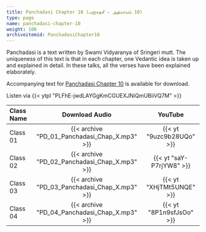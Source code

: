 ```yaml
---
title: Panchadasi Chapter 10 (பஞ்சதசீ – அத்யாயம் 10)
type: page
name: panchadasi-chapter-10
weight: 100
archiveitemid: PanchadasiChapter10
---
```


Panchadasi is a text written by Swami Vidyaranya of Sringeri mutt. The uniqueness of this text is that in each chapter, one Vedantic idea is taken up and explained in detail. In these talks, all the verses have been explained elaborately.

Accompanying text for [Panchadasi Chapter 10](https://media.poornalayam.org/download/Panchadasi/Panchadasi_Chapter_10.pdf) is available for download.

Listen via {{< ytpl "PLFhE-jwdLAYGgKmCGUEXJNiQmUBiiVQ7M" >}}

Class Name | Download Audio | YouTube
:---|:---:|:---:
Class 01 | {{< archive "PD_01_Panchadasi_Chap_X.mp3" >}} | {{< yt "9uzc9b28UQo" >}}
Class 02 | {{< archive "PD_02_Panchadasi_Chap_X.mp3" >}} | {{< yt "saY-P7rjYW8" >}}
Class 03 | {{< archive "PD_03_Panchadasi_Chap_X.mp3" >}} | {{< yt "XHjTMt5UNQE" >}}
Class 04 | {{< archive "PD_04_Panchadasi_Chap_X.mp3" >}} | {{< yt "8P1n9sfJsOo" >}}